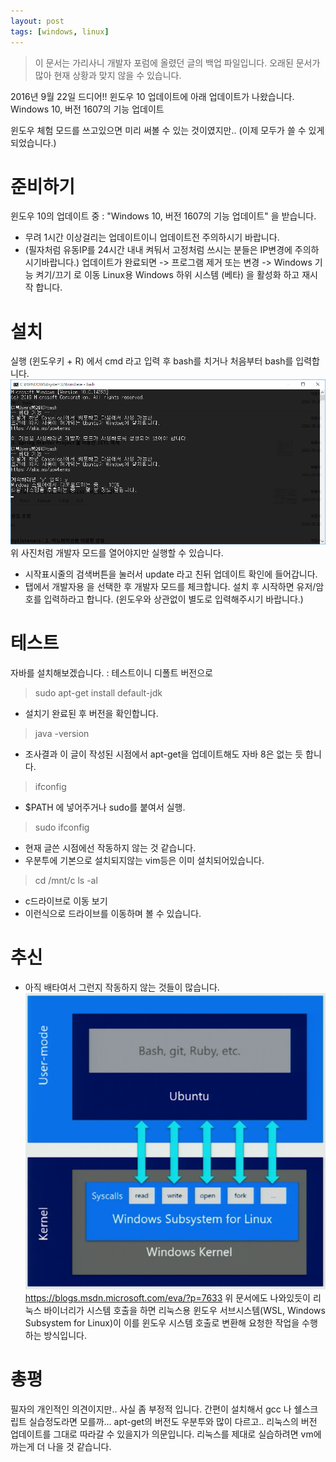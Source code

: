 ```yaml
---
layout: post
tags: [windows, linux]
---
```


> 이 문서는 가리사니 개발자 포럼에 올렸던 글의 백업 파일입니다.
오래된 문서가 많아 현재 상황과 맞지 않을 수 있습니다.


2016년 9월 22일 드디어!!
윈도우 10 업데이트에 아래 업데이트가 나왔습니다.
Windows 10, 버전 1607의 기능 업데이트

윈도우 체험 모드를 쓰고있으면 미리 써볼 수 있는 것이였지만..
(이제 모두가 쓸 수 있게 되었습니다.)


# 준비하기
윈도우 10의 업데이트 중 : "Windows 10, 버전 1607의 기능 업데이트" 을 받습니다.
- 무려 1시간 이상걸리는 업데이트이니 업데이트전 주의하시기 바랍니다.
- (필자처럼 유동IP를 24시간 내내 켜둬서 고정처럼 쓰시는 분들은 IP변경에 주의하시기바랍니다.)
업데이트가 완료되면 -> 프로그램 제거 또는 변경 -> Windows 기능 켜기/끄기 로 이동
Linux용 Windows 하위 시스템 (베타) 을 활성화 하고 재시작 합니다.


# 설치
실행 (윈도우키 + R) 에서 cmd 라고 입력 후 bash를 치거나 처음부터 bash를 입력합니다.
![](/file/old/164.png)
위 사진처럼 개발자 모드를 열어야지만 실행할 수 있습니다.
- 시작표시줄의 검색버튼을 눌러서 update 라고 친뒤 업데이트 확인에 들어갑니다.
- 탭에서 개발자용 을 선택한 후 개발자 모드를 체크합니다.
설치 후 시작하면 유저/암호를 입력하라고 합니다.
(윈도우와 상관없이 별도로 입력해주시기 바랍니다.)


# 테스트
자바를 설치해보겠습니다. : 테스트이니 디폴트 버전으로
> sudo apt-get install default-jdk
- 설치기 완료된 후 버전을 확인합니다.
> java -version
- 조사결과 이 글이 작성된 시점에서 apt-get을 업데이트해도 자바 8은 없는 듯 합니다.
> ifconfig
- $PATH 에 넣어주거나 sudo를 붙여서 실행.
> sudo ifconfig
- 현재 글쓴 시점에선 작동하지 않는 것 같습니다.
- 우분투에 기본으로 설치되지않는 vim등은 이미 설치되어있습니다.
> cd /mnt/c
> ls -al
- c드라이브로 이동 보기
- 이런식으로 드라이브를 이동하며 볼 수 있습니다.


# 추신
- 아직 배타여서 그런지 작동하지 않는 것들이 많습니다.
![](/file/old/165.png)
https://blogs.msdn.microsoft.com/eva/?p=7633
위 문서에도 나와있듯이 리눅스 바이너리가 시스템 호출을 하면 리눅스용 윈도우 서브시스템(WSL, Windows Subsystem for Linux)이 이를 윈도우 시스템 호출로 변환해 요청한 작업을 수행하는 방식입니다.


# 총평
필자의 개인적인 의견이지만.. 사실 좀 부정적 입니다.
간편이 설치해서 gcc 나 쉘스크립트 실습정도라면 모를까... apt-get의 버전도 우분투와 많이 다르고..
리눅스의 버전 업데이트를 그대로 따라갈 수 있을지가 의문입니다.
리눅스를 제대로 실습하려면 vm에 까는게 더 나을 것 같습니다.